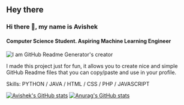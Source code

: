 ## Hey there
### Hi there 👋, my name is Avishek
#### Computer Science Student. Aspiring Machine Learning Engineer
![I am GitHub Readme Generator's creator](https://media-exp1.licdn.com/dms/image/C4E16AQHk3FpqmRv_8g/profile-displaybackgroundimage-shrink_200_800/0/1621691371353?e=1628726400&v=beta&t=yeWyYpYYyP5wBII3CQsH0eFs-OHGv8lHfujbhKJjRoI)

I made this project just for fun, it allows you to create nice and simple GitHub Readme files that you can copy/paste and use in your profile.

Skills: PYTHON / JAVA / HTML / CSS / PHP / JAVASCRIPT

[![Avishek's GitHub stats](https://github-readme-stats.vercel.app/api?username=AvishekRoy16)](https://github.com/anuraghazra/github-readme-stats)
[![Anurag's GitHub stats](https://github-readme-stats.vercel.app/api?username=AvishekRoy16&hide=prs&count_private=true)](https://github.com/anuraghazra/github-readme-stats)

